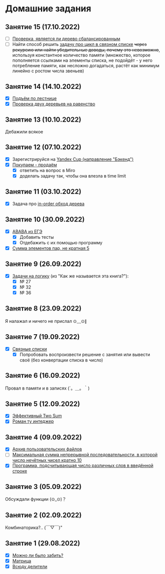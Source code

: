 # Домашние задания
## Занятие 15 (17.10.2022)
- [ ] [Проверка, является ли дерево сбалансированным](https://leetcode.com/problems/balanced-binary-tree/)
- [ ] Найти способ решить [задачу про цикл в связном списке](https://leetcode.com/problems/linked-list-cycle/) ~~через рекурсию или найти убедительные доводы, почему это невозможно~~, используя константное количество памяти (множество, которое пополняется ссылками на элементы списка, не подойдёт - у него потребление памяти, как несложно догадаться, растёт как минимум линейно с ростом числа звеньев)
## Занятие 14 (14.10.2022)
- [x] [Подъём по лестнице ](https://leetcode.com/problems/climbing-stairs/)
- [x] [Проверка двух деревьев на равенство](https://leetcode.com/problems/same-tree/)
## Занятие 13 (10.10.2022)
Дебажили всякое
## Занятие 12 (07.10.2022)
- [x] Зарегистрируйся на [Yandex Cup (направление "Бэкенд")](https://yandex.ru/cup/backend/)
- [x] [Покупаем - продаём](https://leetcode.com/problems/best-time-to-buy-and-sell-stock/) 
  - [x] ответить на вопрос в Miro
  - [x] доделать задачу так, чтобы она влезла в time limit
## Занятие 11 (03.10.2022)
- [x] Задача про [in-order обход дерева](https://leetcode.com/problems/binary-tree-inorder-traversal/)
## Занятие 10 (30.09.2022)
- [x] [ABABA из ЕГЭ](https://inf-ege.sdamgia.ru/problem?id=27694)
  - [x] Добавить тесты
  - [x] Отдебажить с их помощью программу
- [x] [Сумма элементов пар, не кратная 5](https://inf-ege.sdamgia.ru/problem?id=27890)
## Занятие 9 (26.09.2022)
- [x] [Задачи на логику](lessons/week_05/homework_09_10.md) (из "Как же называется эта книга?"):
  - [x] № 27
  - [x] № 32
  - [x] № 36
## Занятие 8 (23.09.2022)
Я налажал и ничего не прислал ⊙﹏⊙∥
## Занятие 7 (19.09.2022)
- [x] [Связные списки](https://leetcode.com/problems/add-two-numbers/)
    - [x] Попробовать воспроизвести решение с занятия или вывести своё (без конвертации списка в число)
## Занятие 6 (16.09.2022)
Провал в памяти и в записях (´。＿。｀)
## Занятие 5 (12.09.2022)
- [x] [Эффективный Two Sum](https://leetcode.com/problems/two-sum/)
- [x] [Роман ту интеджер](https://leetcode.com/problems/roman-to-integer/)
## Занятие 4 (09.09.2022)
- [x] [Архив пользовательских файлов](https://inf-ege.sdamgia.ru/problem?id=27886)
- [ ] [Максимальная сумма непрерывной последовательности, в которой число нечётных чисел кратно 10](https://inf-ege.sdamgia.ru/problem?id=39256)
- [x] [Программа, подсчитывающая число различных слов в введённой строке](lessons/week_02/homework_04.md)
## Занятие 3 (05.09.2022)
Обсуждали функции (⊙_⊙)？
## Занятие 2 (02.09.2022)
Комбинаторика?.. (￣▽￣)"
## Занятие 1 (29.08.2022)
- [x] [Можно ли было забить?](lessons/week_01/homework_01.md)
- [x] [Матрица](lessons/week_01/homework_01.md)
- [x] [Всюду делители](lessons/week_01/homework_01.md)